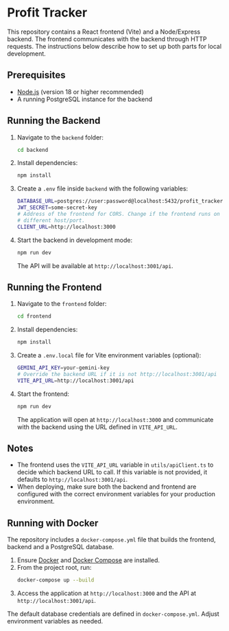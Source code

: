 # Profit Tracker

This repository contains a React frontend (Vite) and a Node/Express backend. The
frontend communicates with the backend through HTTP requests. The instructions
below describe how to set up both parts for local development.

## Prerequisites

- [Node.js](https://nodejs.org/) (version 18 or higher recommended)
- A running PostgreSQL instance for the backend

## Running the Backend

1. Navigate to the `backend` folder:
   ```bash
   cd backend
   ```
2. Install dependencies:
   ```bash
   npm install
   ```
3. Create a `.env` file inside `backend` with the following variables:
   ```bash
   DATABASE_URL=postgres://user:password@localhost:5432/profit_tracker
   JWT_SECRET=some-secret-key
   # Address of the frontend for CORS. Change if the frontend runs on a
   # different host/port.
   CLIENT_URL=http://localhost:3000
   ```
4. Start the backend in development mode:
   ```bash
   npm run dev
   ```
   The API will be available at `http://localhost:3001/api`.

## Running the Frontend

1. Navigate to the `frontend` folder:
   ```bash
   cd frontend
   ```
2. Install dependencies:
   ```bash
   npm install
   ```
3. Create a `.env.local` file for Vite environment variables (optional):
   ```bash
   GEMINI_API_KEY=your-gemini-key
   # Override the backend URL if it is not http://localhost:3001/api
   VITE_API_URL=http://localhost:3001/api
   ```
4. Start the frontend:
   ```bash
   npm run dev
   ```
   The application will open at `http://localhost:3000` and communicate with the
   backend using the URL defined in `VITE_API_URL`.

## Notes

- The frontend uses the `VITE_API_URL` variable in `utils/apiClient.ts` to decide
  which backend URL to call. If this variable is not provided, it defaults to
  `http://localhost:3001/api`.
- When deploying, make sure both the backend and frontend are configured with
  the correct environment variables for your production environment.

## Running with Docker

The repository includes a `docker-compose.yml` file that builds the frontend, backend and a PostgreSQL database.

1. Ensure [Docker](https://docs.docker.com/get-docker/) and [Docker Compose](https://docs.docker.com/compose/install/) are installed.
2. From the project root, run:
   ```bash
   docker-compose up --build
   ```
3. Access the application at `http://localhost:3000` and the API at `http://localhost:3001/api`.

The default database credentials are defined in `docker-compose.yml`. Adjust environment variables as needed.
